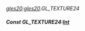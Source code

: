 _[gles20](../../modules/gles20/gles20-module.md):[gles20](../../modules/gles20/gles20-module.md).GL\_TEXTURE24_
##### Const GL\_TEXTURE24:[Int](../../modules/wonkey/wonkey-types-int.md)
